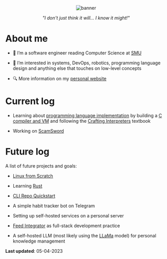 <p align="center">
  <img alt="banner" src="https://user-images.githubusercontent.com/45187465/189823863-3fcd9393-263c-44ea-b87b-168c16460fd4.png">
</p>

<p align="center"><i>"I don't just think it will... I know it might!"</i></p>

# About me
- 👋 I’m a software engineer reading Computer Science at [SMU](https://scis.smu.edu.sg)

- 👀 I’m interested in systems, DevOps, robotics, programming language design and anything else that touches on low-level concepts

- 🔍 More information on my [personal website](https://emmaneugene.github.io)

# Current log

- Learning about [programming language implementation](https://nusmods.com/modules/CS4215/programming-language-implementation) by building a [C compiler and VM](https://github.com/emmaneugene/CS4215-sourClang-VM) and following the [Crafting Interpreters](https://craftinginterpreters.com/) textbook

- Working on [ScamSword](https://github.com/FYP-ScamSword)

# Future log

A list of future projects and goals:

- [Linux from Scratch](https://www.linuxfromscratch.org/)

- Learning [Rust](https://doc.rust-lang.org/book/)

- [CLI Repo Quickstart](https://github.com/emmaneugene/cli-repo-quickstart)

- A simple habit tracker bot on Telegram

- Setting up self-hosted services on a personal server

- [Feed Integrator](https://github.com/emmaneugene/feed-integrator) as full-stack development practice

- A self-hosted LLM (most likely using the [LLaMa](https://github.com/ggerganov/llama.cpp) model) for personal knowledge management

**Last updated**: 05-04-2023

<!---
emmaneugene/emmaneugene is a ✨ special ✨ repository because its `README.md` (this file) appears on your GitHub profile.
You can click the Preview link to take a look at your changes.
--->
